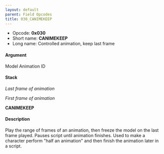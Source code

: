 ```yaml
---
layout: default
parent: Field Opcodes
title: 030_CANIMEKEEP
---
```


-   Opcode: **0x030**
-   Short name: **CANIMEKEEP**
-   Long name: Controlled animation, keep last frame

#### Argument

Model Animation ID

#### Stack

  
*Last frame of animation*

*First frame of animation*

**CANIMEKEEP**

#### Description

Play the range of frames of an animation, then freeze the model on the last frame played. Pauses script until animation finishes. Used to make a character perform "half an animation" and then finish the animation later in a script.
